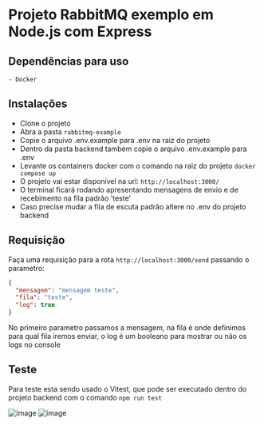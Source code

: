 # Projeto RabbitMQ exemplo em Node.js com Express

## Dependências para uso

    - Docker

## Instalações

- Clone o projeto
- Abra a pasta `rabbitmq-example`
- Copie o arquivo .env.example para .env na raiz do projeto
- Dentro da pasta backend também copie o arquivo .env.example para .env
- Levante os containers docker com o comando na raiz do projeto `docker compose up`
- O projeto vai estar disponível na url: `http://localhost:3000/`
- O terminal ficará rodando apresentando mensagens de envio e de recebimento na fila padrão 'teste'
- Caso precise mudar a fila de escuta padrão altere no .env do projeto backend

## Requisição

Faça uma requisição para a rota `http://localhost:3000/send` passando o parametro:

```json
{
  "mensagem": "mensagem teste",
  "fila": "teste",
  "log": true
}
```

No primeiro parametro passamos a mensagem,
na fila é onde definimos para qual fila iremos enviar,
o log é um booleano para mostrar ou não os logs no console

## Teste

Para teste esta sendo usado o Vitest, que pode ser executado dentro do projeto backend com o comando `npm run test` 






![image](https://github.com/user-attachments/assets/32c359b3-531d-4eba-9b24-eade9fc900e0)
![image](https://github.com/user-attachments/assets/db534818-4e99-4547-8a18-8f97c5e93066)

